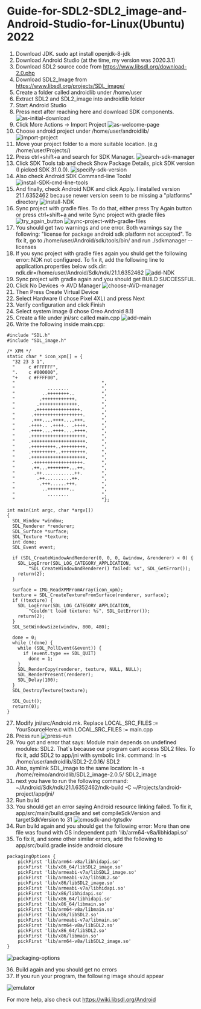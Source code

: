 # Guide-for-SDL2-SDL2_image-and-Android-Studio-for-Linux(Ubuntu) 2022

1) Download JDK. sudo apt install openjdk-8-jdk
2) Download Android Studio (at the time, my version was 2020.3.1)
3) Download SDL2 source code from https://www.libsdl.org/download-2.0.php
4) Download SDL2_Image from https://www.libsdl.org/projects/SDL_image/
5) Create a folder called androidlib under /home/user
6) Extract SDL2 and SDL2_image into androidlib folder
7) Start Android Studio
8) Press next after reaching here and download SDK components.
![as-initial-download](https://user-images.githubusercontent.com/63605374/140167045-06e68ff3-8d30-428e-96be-2d374a1ec1ce.png)
9) Click More Actions -> Import Project
![as-welcome-page](https://user-images.githubusercontent.com/63605374/140644819-55a3dcd9-1d8e-450a-8cbe-c45a37d04c89.png)
10) Choose android project under /home/user/androidlib/                
![import-project](https://user-images.githubusercontent.com/63605374/140644823-0342f204-5807-4cda-8871-31d60f7039de.png)
11) Move your project folder to a more suitable location. (e.g /home/user/Projects/)
12) Press ctrl+shift+a and search for SDK Manager.
![search-sdk-manager](https://user-images.githubusercontent.com/63605374/141821433-91b35b70-95cd-4b39-b82f-7aa569559e8a.png)
13) Click SDK Tools tab and check Show Package Details, pick SDK version (I picked SDK 31.0.0).
![specify-sdk-version](https://user-images.githubusercontent.com/63605374/141822037-ffd152d9-af78-4e42-a22b-3fc0369221c1.png)
14) Also check Android SDK Command-line Tools!
![install-SDK-cmd-line-tools](https://user-images.githubusercontent.com/63605374/143089491-dfe8200b-69ed-4853-917c-88e316905eec.png)
15) And finally, check Android NDK and click Apply. I installed version 21.1.6352462 because newer version seem to be missing a "platforms" directory
![install-NDK](https://user-images.githubusercontent.com/63605374/143092077-bf916904-0064-499c-86df-0f5439584113.png)
16) Sync project with gradle files. To do that, either press Try Again button or press ctrl+shift+a and write Sync project with gradle files
![try_again_button](https://user-images.githubusercontent.com/63605374/141829161-7c569803-9192-4c70-a934-83cde4614fa2.png)
![sync-project-with-gradle-files](https://user-images.githubusercontent.com/63605374/141829178-e3de73c4-f1cf-49a6-b313-d70c8f96f59c.png)
17) You should get two warnings and one error. Both warnings say the following: "license for package android sdk platform <version> not accepted". To fix it, go to /home/user/Android/sdk/tools/bin/ and run ./sdkmanager --licenses
18) If you sync project with gradle files again you shuld get the following error: NDK not configured. To fix it, add the following line to application.properties below sdk.dir: ndk.dir=/home/user/Android/Sdk/ndk/21.1.6352462
![add-NDK](https://user-images.githubusercontent.com/63605374/143287962-a44516d2-51de-45f6-8dc4-a502c97f369e.png)
19) Sync project with gradle again and you should get BUILD SUCCESSFUL.
20) Click No Devices -> AVD Manager
![choose-AVD-manager](https://user-images.githubusercontent.com/63605374/143486632-15136d22-c296-4f8b-a096-53b71d330a31.png)
21) Then Press Create Virtual Device
22) Select Hardware (I chose Pixel 4XL) and press Next
23) Verify configuration and click Finish
24) Select system image (I chose Oreo Android 8.1)
25) Create a file under jni/src called main.cpp
![add-main](https://user-images.githubusercontent.com/63605374/143470114-4cda1784-f5b9-47f4-b314-6c6145d826f6.png)
26) Write the following inside main.cpp:

```
#include "SDL.h"
#include "SDL_image.h"

/* XPM */
static char * icon_xpm[] = {
  "32 23 3 1",
  "     c #FFFFFF",
  ".    c #000000",
  "+    c #FFFF00",
  "                                ",
  "            ........            ",
  "          ..++++++++..          ",
  "         .++++++++++++.         ",
  "        .++++++++++++++.        ",
  "       .++++++++++++++++.       ",
  "      .++++++++++++++++++.      ",
  "      .+++....++++....+++.      ",
  "     .++++.. .++++.. .++++.     ",
  "     .++++....++++....++++.     ",
  "     .++++++++++++++++++++.     ",
  "     .++++++++++++++++++++.     ",
  "     .+++++++++..+++++++++.     ",
  "     .+++++++++..+++++++++.     ",
  "     .++++++++++++++++++++.     ",
  "      .++++++++++++++++++.      ",
  "      .++...++++++++...++.      ",
  "       .++............++.       ",
  "        .++..........++.        ",
  "         .+++......+++.         ",
  "          ..++++++++..          ",
  "            ........            ",
  "                                "};

int main(int argc, char *argv[])
{
  SDL_Window *window;
  SDL_Renderer *renderer;
  SDL_Surface *surface;
  SDL_Texture *texture;
  int done;
  SDL_Event event;

  if (SDL_CreateWindowAndRenderer(0, 0, 0, &window, &renderer) < 0) {
    SDL_LogError(SDL_LOG_CATEGORY_APPLICATION,
        "SDL_CreateWindowAndRenderer() failed: %s", SDL_GetError());
    return(2);
  }

  surface = IMG_ReadXPMFromArray(icon_xpm);
  texture = SDL_CreateTextureFromSurface(renderer, surface);
  if (!texture) {
    SDL_LogError(SDL_LOG_CATEGORY_APPLICATION,
        "Couldn't load texture: %s", SDL_GetError());
    return(2);
  }
  SDL_SetWindowSize(window, 800, 480);

  done = 0;
  while (!done) {
    while (SDL_PollEvent(&event)) {
      if (event.type == SDL_QUIT)
        done = 1;
    }
    SDL_RenderCopy(renderer, texture, NULL, NULL);
    SDL_RenderPresent(renderer);
    SDL_Delay(100);
  }
  SDL_DestroyTexture(texture);

  SDL_Quit();
  return(0);
}
```

27) Modify jni/src/Android.mk. Replace LOCAL_SRC_FILES := YourSourceHere.c with LOCAL_SRC_FILES := main.cpp
28) Press run
![press-run](https://user-images.githubusercontent.com/63605374/143783195-a2851ecb-ea01-467d-bb20-ce4756336c39.png)
29) You got and error that says: Module main depends on undefined modules: SDL2. That`s because our program cant access SDL2 files. To fix it, add SDL2 to app/jni with symbolic link. command: ln -s /home/user/androidlib/SDL2-2.0.16/ SDL2
30) Also, symlink SDL_image to the same location: ln -s /home/reimo/androidlib/SDL2_image-2.0.5/ SDL2_image
31) next you have to run the following command: ~/Android/Sdk/ndk/21.1.6352462/ndk-build -C ~/Projects/android-project/app/jni/
32) Run build
33) You should get an error saying Android resource linking failed. To fix it, app/src/main/build.gradle and set compileSdkVersion and targetSdkVersion to 31
![cmosdk-and-tgtsdkv](https://user-images.githubusercontent.com/63605374/144887310-71068152-9571-477e-8f85-f8b16a4d9bba.png)
34) Run build again and you should get the following error: More than one file was found with OS independent path 'lib/arm64-v8a/libhidapi.so'
35) To fix it, and some other similar errors, add the following to app/src/build.gradle inside android closure
```
packagingOptions {
    pickFirst 'lib/arm64-v8a/libhidapi.so'
    pickFirst 'lib/x86_64/libSDL2_image.so'
    pickFirst 'lib/armeabi-v7a/libSDL2_image.so'
    pickFirst 'lib/armeabi-v7a/libSDL2.so'
    pickFirst 'lib/x86/libSDL2_image.so'
    pickFirst 'lib/armeabi-v7a/libhidapi.so'
    pickFirst 'lib/x86/libhidapi.so'
    pickFirst 'lib/x86_64/libhidapi.so'
    pickFirst 'lib/x86_64/libmain.so'
    pickFirst 'lib/arm64-v8a/libmain.so'
    pickFirst 'lib/x86/libSDL2.so'
    pickFirst 'lib/armeabi-v7a/libmain.so'
    pickFirst 'lib/arm64-v8a/libSDL2.so'
    pickFirst 'lib/x86_64/libSDL2.so'
    pickFirst 'lib/x86/libmain.so'
    pickFirst 'lib/arm64-v8a/libSDL2_image.so'
}
```
![packaging-options](https://user-images.githubusercontent.com/63605374/144894999-e7424510-06a5-4f62-a76b-f903b53e13bf.png)

36) Build again and you should get no errors
37) If you run your program, the following image should appear

![emulator](https://user-images.githubusercontent.com/63605374/144897427-962ac359-d3b6-42ad-8797-5bf9cf8378b8.png)


For more help, also check out https://wiki.libsdl.org/Android
